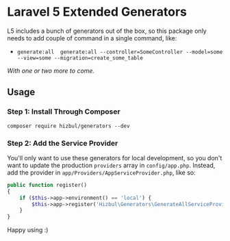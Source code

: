 # Laravel 5 Extended Generators

L5 includes a bunch of generators out of the box, so this package only needs to add couple of command in a single command, like:

- `generate:all  generate:all --controller=SomeController --model=some --view=some --migration=create_some_table`

*With one or two more to come.*

## Usage

### Step 1: Install Through Composer

```
composer require hizbul/generators --dev
```

### Step 2: Add the Service Provider

You'll only want to use these generators for local development, so you don't want to update the production  `providers` array in `config/app.php`. Instead, add the provider in `app/Providers/AppServiceProvider.php`, like so:

```php
public function register()
{
	if ($this->app->environment() == 'local') {
		$this->app->register('Hizbul\Generators\GenerateAllServiceProvider');
	}
}
```

Happy using :)
